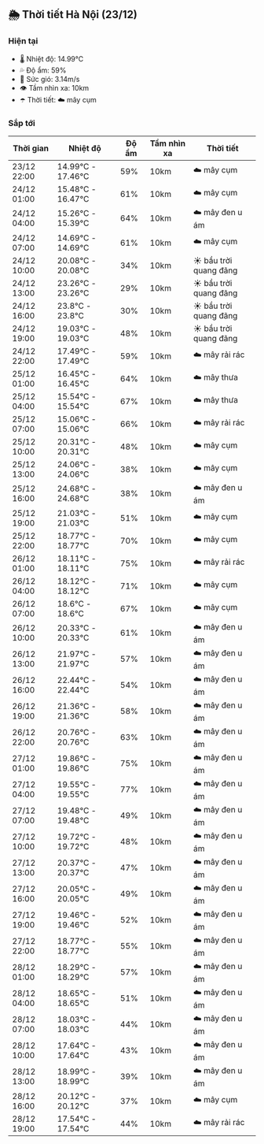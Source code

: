 ## 🌦️ Thời tiết Hà Nội (23/12)

### Hiện tại

- 🌡️ Nhiệt độ: 14.99℃
- 💦 Độ ẩm: 59%
- 💨 Sức gió: 3.14m/s
- 👁️ Tầm nhìn xa: 10km
- ☂️ Thời tiết: ☁️ mây cụm

### Sắp tới

| Thời gian | Nhiệt độ | Độ ẩm | Tầm nhìn xa | Thời tiết |
| --- | --- | --- | --- | --- |
| 23/12 22:00 | 14.99℃ - 17.46℃ | 59% | 10km | ☁️ mây cụm |
| 24/12 01:00 | 15.48℃ - 16.47℃ | 61% | 10km | ☁️ mây cụm |
| 24/12 04:00 | 15.26℃ - 15.39℃ | 64% | 10km | ☁️ mây đen u ám |
| 24/12 07:00 | 14.69℃ - 14.69℃ | 61% | 10km | ☁️ mây cụm |
| 24/12 10:00 | 20.08℃ - 20.08℃ | 34% | 10km | ☀️ bầu trời quang đãng |
| 24/12 13:00 | 23.26℃ - 23.26℃ | 29% | 10km | ☀️ bầu trời quang đãng |
| 24/12 16:00 | 23.8℃ - 23.8℃ | 30% | 10km | ☀️ bầu trời quang đãng |
| 24/12 19:00 | 19.03℃ - 19.03℃ | 48% | 10km | ☀️ bầu trời quang đãng |
| 24/12 22:00 | 17.49℃ - 17.49℃ | 59% | 10km | ☁️ mây rải rác |
| 25/12 01:00 | 16.45℃ - 16.45℃ | 64% | 10km | ☁️ mây thưa |
| 25/12 04:00 | 15.54℃ - 15.54℃ | 67% | 10km | ☁️ mây thưa |
| 25/12 07:00 | 15.06℃ - 15.06℃ | 66% | 10km | ☁️ mây rải rác |
| 25/12 10:00 | 20.31℃ - 20.31℃ | 48% | 10km | ☁️ mây cụm |
| 25/12 13:00 | 24.06℃ - 24.06℃ | 38% | 10km | ☁️ mây cụm |
| 25/12 16:00 | 24.68℃ - 24.68℃ | 38% | 10km | ☁️ mây đen u ám |
| 25/12 19:00 | 21.03℃ - 21.03℃ | 51% | 10km | ☁️ mây cụm |
| 25/12 22:00 | 18.77℃ - 18.77℃ | 70% | 10km | ☁️ mây cụm |
| 26/12 01:00 | 18.11℃ - 18.11℃ | 75% | 10km | ☁️ mây rải rác |
| 26/12 04:00 | 18.12℃ - 18.12℃ | 71% | 10km | ☁️ mây cụm |
| 26/12 07:00 | 18.6℃ - 18.6℃ | 67% | 10km | ☁️ mây cụm |
| 26/12 10:00 | 20.33℃ - 20.33℃ | 61% | 10km | ☁️ mây đen u ám |
| 26/12 13:00 | 21.97℃ - 21.97℃ | 57% | 10km | ☁️ mây đen u ám |
| 26/12 16:00 | 22.44℃ - 22.44℃ | 54% | 10km | ☁️ mây đen u ám |
| 26/12 19:00 | 21.36℃ - 21.36℃ | 58% | 10km | ☁️ mây đen u ám |
| 26/12 22:00 | 20.76℃ - 20.76℃ | 63% | 10km | ☁️ mây đen u ám |
| 27/12 01:00 | 19.86℃ - 19.86℃ | 75% | 10km | ☁️ mây đen u ám |
| 27/12 04:00 | 19.55℃ - 19.55℃ | 77% | 10km | ☁️ mây đen u ám |
| 27/12 07:00 | 19.48℃ - 19.48℃ | 49% | 10km | ☁️ mây đen u ám |
| 27/12 10:00 | 19.72℃ - 19.72℃ | 48% | 10km | ☁️ mây đen u ám |
| 27/12 13:00 | 20.37℃ - 20.37℃ | 47% | 10km | ☁️ mây đen u ám |
| 27/12 16:00 | 20.05℃ - 20.05℃ | 49% | 10km | ☁️ mây đen u ám |
| 27/12 19:00 | 19.46℃ - 19.46℃ | 52% | 10km | ☁️ mây đen u ám |
| 27/12 22:00 | 18.77℃ - 18.77℃ | 55% | 10km | ☁️ mây đen u ám |
| 28/12 01:00 | 18.29℃ - 18.29℃ | 57% | 10km | ☁️ mây đen u ám |
| 28/12 04:00 | 18.65℃ - 18.65℃ | 51% | 10km | ☁️ mây đen u ám |
| 28/12 07:00 | 18.03℃ - 18.03℃ | 44% | 10km | ☁️ mây đen u ám |
| 28/12 10:00 | 17.64℃ - 17.64℃ | 43% | 10km | ☁️ mây đen u ám |
| 28/12 13:00 | 18.99℃ - 18.99℃ | 39% | 10km | ☁️ mây đen u ám |
| 28/12 16:00 | 20.12℃ - 20.12℃ | 37% | 10km | ☁️ mây cụm |
| 28/12 19:00 | 17.54℃ - 17.54℃ | 44% | 10km | ☁️ mây rải rác |
